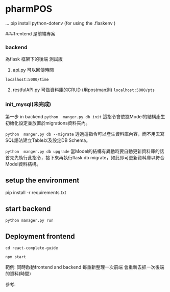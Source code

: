 # pharmPOS

...
pip install python-dotenv (for using the .flaskenv )

###frentend
是前端專案

### backend
為flask 框架下的後端
測試版
1. api.py 可以回傳時間

```localhost:5000/time```

2. restfulAPI.py 可做資料庫的CRUD (用postman測)
```localhost:5000/pts```

### init_mysql(未完成)
第一步 in backend
```python  manger.py db init```
這指令會依據Model的結構產生初始化設定並放置於migrations資料夾內。

```python  manger.py db --migrate```
透過這指令可以產生資料庫內容，而不用去寫SQL語法建立Table以及設定DB Schema。

```python  manger.py db upgrade```
當Model的結構有異動時要自動更新資料庫的話首先先執行此指令，接下來再執行flask db migrate，如此即可更新資料庫以符合Model資料結構。



## setup the environment

pip install -r requirements.txt 

## start backend

```python manager.py run```

## Deployment frontend
```cd react-complete-guide```

```npm start```



範例:
同時啟動frontend and backend
每重新整理一次前端
會重新去抓一次後端的資料(時間)

參考:
